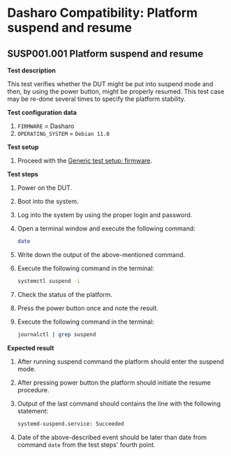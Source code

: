# Dasharo Compatibility: Platform suspend and resume

## SUSP001.001 Platform suspend and resume

**Test description**

This test verifies whether the DUT might be put into suspend mode and then, by
using the power button, might be properly resumed. This test case may be
re-done several times to specify the platform stability.

**Test configuration data**

1. `FIRMWARE` = Dasharo
1. `OPERATING_SYSTEM` = `Debian 11.0`

**Test setup**

1. Proceed with the
    [Generic test setup: firmware](../../generic-test-setup#firmware).

**Test steps**

1. Power on the DUT.
1. Boot into the system.
1. Log into the system by using the proper login and password.
1. Open a terminal window and execute the following command:

    ```bash
    date
    ```

1. Write down the output of the above-mentioned command.
1. Execute the following command in the terminal:

    ```bash
    systemctl suspend -i
    ```

1. Check the status of the platform.
1. Press the power button once and note the result.
1. Execute the following command in the terminal:

    ```bash
    journalctl | grep suspend
    ```

**Expected result**

1. After running suspend command the platform should enter the suspend mode.
1. After pressing power button the platform should initiate the resume
    procedure.
1. Output of the last command should contains the line with the following
    statement:

    ```bash
    systemd-suspend.service: Succeeded
    ```

1. Date of the above-described event should be later than date from
    command `date` from the test steps' fourth point.
